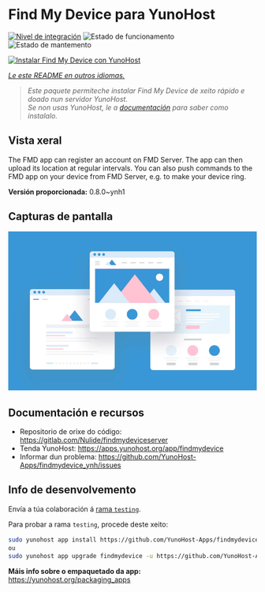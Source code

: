 <!--
NOTA: Este README foi creado automáticamente por <https://github.com/YunoHost/apps/tree/master/tools/readme_generator>
NON debe editarse manualmente.
-->

# Find My Device para YunoHost

[![Nivel de integración](https://apps.yunohost.org/badge/integration/findmydevice)](https://ci-apps.yunohost.org/ci/apps/findmydevice/)
![Estado de funcionamento](https://apps.yunohost.org/badge/state/findmydevice)
![Estado de mantemento](https://apps.yunohost.org/badge/maintained/findmydevice)

[![Instalar Find My Device con YunoHost](https://install-app.yunohost.org/install-with-yunohost.svg)](https://install-app.yunohost.org/?app=findmydevice)

*[Le este README en outros idiomas.](./ALL_README.md)*

> *Este paquete permíteche instalar Find My Device de xeito rápido e doado nun servidor YunoHost.*  
> *Se non usas YunoHost, le a [documentación](https://yunohost.org/install) para saber como instalalo.*

## Vista xeral

The FMD app can register an account on FMD Server. The app can then upload its location at regular intervals.
You can also push commands to the FMD app on your device from FMD Server, e.g. to make your device ring.

**Versión proporcionada:** 0.8.0~ynh1

## Capturas de pantalla

![Captura de pantalla de Find My Device](./doc/screenshots/example.jpg)

## Documentación e recursos

- Repositorio de orixe do código: <https://gitlab.com/Nulide/findmydeviceserver>
- Tenda YunoHost: <https://apps.yunohost.org/app/findmydevice>
- Informar dun problema: <https://github.com/YunoHost-Apps/findmydevice_ynh/issues>

## Info de desenvolvemento

Envía a túa colaboración á [rama `testing`](https://github.com/YunoHost-Apps/findmydevice_ynh/tree/testing).

Para probar a rama `testing`, procede deste xeito:

```bash
sudo yunohost app install https://github.com/YunoHost-Apps/findmydevice_ynh/tree/testing --debug
ou
sudo yunohost app upgrade findmydevice -u https://github.com/YunoHost-Apps/findmydevice_ynh/tree/testing --debug
```

**Máis info sobre o empaquetado da app:** <https://yunohost.org/packaging_apps>
